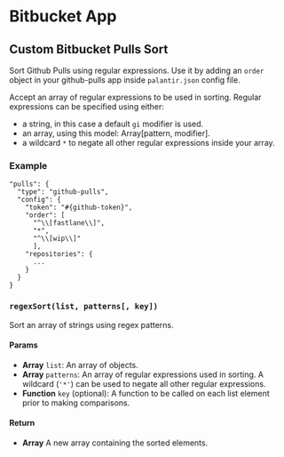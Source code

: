 # Bitbucket App

## Custom Bitbucket Pulls Sort

Sort Github Pulls using regular expressions. Use it by adding an `order` object in your github-pulls app inside `palantir.json` config file.

Accept an array of regular expressions to be used in sorting. Regular expressions can be specified using either:
- a string, in this case a default `gi` modifier is used.
- an array, using this model: Array[pattern, modifier].
- a wildcard `*` to negate all other regular expressions inside your array.

### Example

```
"pulls": {
  "type": "github-pulls",
  "config": {
    "token": "#{github-token}",
    "order": [
      "^\\[fastlane\\]",
      "*",
      "^\\[wip\\]"
      ],
    "repositories": {
      ...
    }
  }
}
```

### `regexSort(list, patterns[, key])`
Sort an array of strings using regex patterns.

#### Params

- **Array** `list`: An array of objects.
- **Array** `patterns`: An array of regular expressions used in sorting. A wildcard (`'*'`) can be used to negate all other regular expressions.
- **Function** `key` (optional): A function to be called on each list element prior to making comparisons.

#### Return
- **Array** A new array containing the sorted elements.
